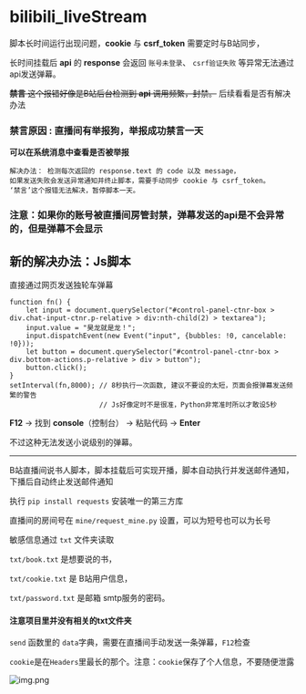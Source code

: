# bilibili_liveStream

脚本长时间运行出现问题，**cookie** 与 **csrf_token** 需要定时与B站同步，

长时间挂载后 **api** 的 **response** 会返回 ``账号未登录``、 ``csrf验证失败`` 等异常无法通过api发送弹幕。

~~**禁言** 这个报错好像是B站后台检测到 **api** 调用频繁，封禁。~~ 后续看看是否有解决办法

### **禁言原因** : **直播间有举报狗，举报成功禁言一天**

**可以在系统消息中查看是否被举报**

    解决办法： 检测每次返回的 response.text 的 code 以及 message，
    如果发送失败会发送异常通知并终止脚本，需要手动同步 cookie 与 csrf_token。
    ‘禁言’这个报错无法解决，暂停脚本一天。

### 注意：如果你的账号被直播间房管封禁，弹幕发送的api是不会异常的，但是弹幕不会显示

## 新的解决办法：Js脚本

直接通过网页发送独轮车弹幕

    function fn() {
        let input = document.querySelector("#control-panel-ctnr-box > div.chat-input-ctnr.p-relative > div:nth-child(2) > textarea");
	    input.value = "昊龙就是龙！";
	    input.dispatchEvent(new Event("input", {bubbles: !0, cancelable: !0}));
	    let button = document.querySelector("#control-panel-ctnr-box > div.bottom-actions.p-relative > div > button");
        button.click();
    }
    setInterval(fn,8000); // 8秒执行一次函数, 建议不要设的太短，页面会报弹幕发送频繁的警告
                          // Js好像定时不是很准，Python非常准时所以才敢设5秒
           
**F12**  -> 找到 **console**（控制台） -> 粘贴代码 -> **Enter** 

不过这种无法发送小说级别的弹幕。
_____

B站直播间说书人脚本，脚本挂载后可实现开播，脚本自动执行并发送邮件通知，下播后自动终止发送邮件通知

执行 ```pip install requests``` 安装唯一的第三方库

直播间的房间号在 ```mine/request_mine.py``` 设置，可以为短号也可以为长号

敏感信息通过 ```txt``` 文件夹读取

```txt/book.txt``` 是想要说的书，

```txt/cookie.txt``` 是 B站用户信息，

```txt/password.txt``` 是邮箱 smtp服务的密码。

#### 注意项目里并没有相关的txt文件夹

```send``` 函数里的 ```data```字典，需要在直播间手动发送一条弹幕，```F12```检查

```cookie```是在```Headers```里最长的那个。注意：```cookie```保存了个人信息，不要随便泄露

<img alt="img.png" height="" src="Github/img/img.png" />
